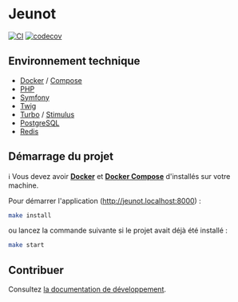 # Jeunot

[![CI](https://github.com/fairnesscoop/jeunot/actions/workflows/ci.yml/badge.svg)](https://github.com/fairnesscoop/jeunot/actions/workflows/ci.yml)
[![codecov](https://codecov.io/gh/fairnesscoop/jeunot/branch/main/graph/badge.svg?token=QNKMUJHQDK)](https://codecov.io/gh/fairnesscoop/jeunot)

## Environnement technique

- [Docker](https://www.docker.com/) / [Compose](https://docs.docker.com/compose/)
- [PHP](https://www.php.net/)
- [Symfony](https://www.symfony.com/)
- [Twig](https://twig.symfony.com/)
- [Turbo](https://turbo.hotwired.dev/) / [Stimulus](https://stimulus.hotwired.dev/)
- [PostgreSQL](https://www.postgresql.org/)
- [Redis](https://redis.io/)

## Démarrage du projet

ℹ️ Vous devez avoir **[Docker](https://www.docker.com/)** et **[Docker Compose](https://docs.docker.com/compose/)** d'installés sur votre machine.

Pour démarrer l'application (http://jeunot.localhost:8000) :

```bash
make install
```

ou lancez la commande suivante si le projet avait déjà été installé :

```bash
make start
```

## Contribuer

Consultez [la documentation de développement](./docs/README.md).
